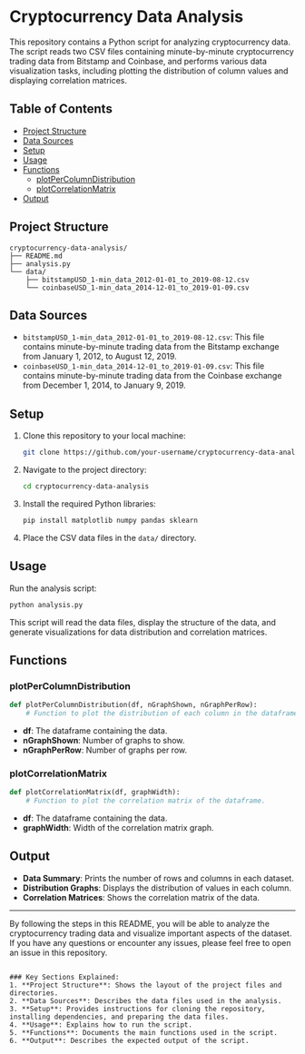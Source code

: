 
# Cryptocurrency Data Analysis

This repository contains a Python script for analyzing cryptocurrency data. The script reads two CSV files containing minute-by-minute cryptocurrency trading data from Bitstamp and Coinbase, and performs various data visualization tasks, including plotting the distribution of column values and displaying correlation matrices.

## Table of Contents

- [Project Structure](#project-structure)
- [Data Sources](#data-sources)
- [Setup](#setup)
- [Usage](#usage)
- [Functions](#functions)
  - [plotPerColumnDistribution](#plotpercolumndistribution)
  - [plotCorrelationMatrix](#plotcorrelationmatrix)
- [Output](#output)

## Project Structure

```
cryptocurrency-data-analysis/
├── README.md
├── analysis.py
└── data/
    ├── bitstampUSD_1-min_data_2012-01-01_to_2019-08-12.csv
    └── coinbaseUSD_1-min_data_2014-12-01_to_2019-01-09.csv
```

## Data Sources

- `bitstampUSD_1-min_data_2012-01-01_to_2019-08-12.csv`: This file contains minute-by-minute trading data from the Bitstamp exchange from January 1, 2012, to August 12, 2019.
- `coinbaseUSD_1-min_data_2014-12-01_to_2019-01-09.csv`: This file contains minute-by-minute trading data from the Coinbase exchange from December 1, 2014, to January 9, 2019.

## Setup

1. Clone this repository to your local machine:

    ```sh
    git clone https://github.com/your-username/cryptocurrency-data-analysis.git
    ```

2. Navigate to the project directory:

    ```sh
    cd cryptocurrency-data-analysis
    ```

3. Install the required Python libraries:

    ```sh
    pip install matplotlib numpy pandas sklearn
    ```

4. Place the CSV data files in the `data/` directory.

## Usage

Run the analysis script:

```sh
python analysis.py
```

This script will read the data files, display the structure of the data, and generate visualizations for data distribution and correlation matrices.

## Functions

### plotPerColumnDistribution

```python
def plotPerColumnDistribution(df, nGraphShown, nGraphPerRow):
    # Function to plot the distribution of each column in the dataframe.
```

- **df**: The dataframe containing the data.
- **nGraphShown**: Number of graphs to show.
- **nGraphPerRow**: Number of graphs per row.

### plotCorrelationMatrix

```python
def plotCorrelationMatrix(df, graphWidth):
    # Function to plot the correlation matrix of the dataframe.
```

- **df**: The dataframe containing the data.
- **graphWidth**: Width of the correlation matrix graph.

## Output

- **Data Summary**: Prints the number of rows and columns in each dataset.
- **Distribution Graphs**: Displays the distribution of values in each column.
- **Correlation Matrices**: Shows the correlation matrix of the data.

---

By following the steps in this README, you will be able to analyze the cryptocurrency trading data and visualize important aspects of the dataset. If you have any questions or encounter any issues, please feel free to open an issue in this repository.
```

### Key Sections Explained:
1. **Project Structure**: Shows the layout of the project files and directories.
2. **Data Sources**: Describes the data files used in the analysis.
3. **Setup**: Provides instructions for cloning the repository, installing dependencies, and preparing the data files.
4. **Usage**: Explains how to run the script.
5. **Functions**: Documents the main functions used in the script.
6. **Output**: Describes the expected output of the script.
